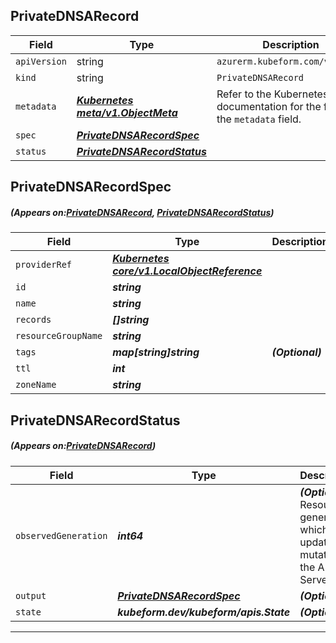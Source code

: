 ## PrivateDNSARecord
| Field | Type | Description |
| ------ | ----- | ----------- |
| `apiVersion` | string | `azurerm.kubeform.com/v1alpha1` |
|    `kind` | string | `PrivateDNSARecord` |
| `metadata` | ***[Kubernetes meta/v1.ObjectMeta](https://kubernetes.io/docs/reference/generated/kubernetes-api/v1.13/#objectmeta-v1-meta)***|Refer to the Kubernetes API documentation for the fields of the `metadata` field.|
| `spec` | ***[PrivateDNSARecordSpec](#PrivateDNSARecordSpec)***||
| `status` | ***[PrivateDNSARecordStatus](#PrivateDNSARecordStatus)***||
## PrivateDNSARecordSpec
##### (Appears on:[PrivateDNSARecord](#PrivateDNSARecord), [PrivateDNSARecordStatus](#PrivateDNSARecordStatus))
| Field | Type | Description |
| ------ | ----- | ----------- |
| `providerRef` | ***[Kubernetes core/v1.LocalObjectReference](https://kubernetes.io/docs/reference/generated/kubernetes-api/v1.13/#localobjectreference-v1-core)***||
| `id` | ***string***||
| `name` | ***string***||
| `records` | ***[]string***||
| `resourceGroupName` | ***string***||
| `tags` | ***map[string]string***| ***(Optional)*** |
| `ttl` | ***int***||
| `zoneName` | ***string***||
## PrivateDNSARecordStatus
##### (Appears on:[PrivateDNSARecord](#PrivateDNSARecord))
| Field | Type | Description |
| ------ | ----- | ----------- |
| `observedGeneration` | ***int64***| ***(Optional)*** Resource generation, which is updated on mutation by the API Server.|
| `output` | ***[PrivateDNSARecordSpec](#PrivateDNSARecordSpec)***| ***(Optional)*** |
| `state` | ***kubeform.dev/kubeform/apis.State***| ***(Optional)*** |
---
